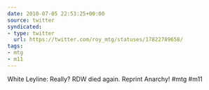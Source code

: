 ```yaml
---
date: 2010-07-05 22:53:25+00:00
source: twitter
syndicated:
- type: twitter
  url: https://twitter.com/roy_mtg/statuses/17822789658/
tags:
- mtg
- m11
---
```


White Leyline: Really? RDW died again. Reprint Anarchy! #mtg #m11